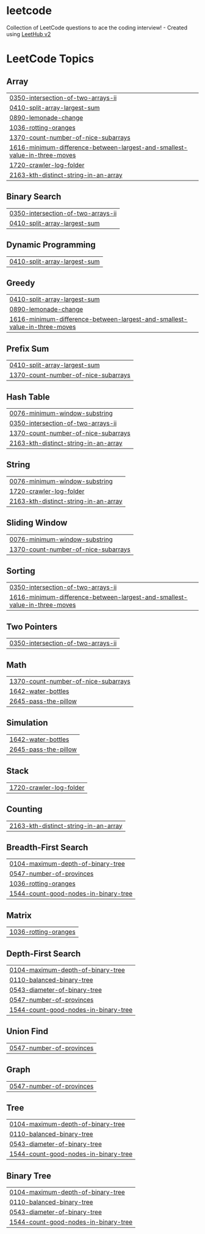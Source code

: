 # leetcode
Collection of LeetCode questions to ace the coding interview! - Created using [LeetHub v2](https://github.com/arunbhardwaj/LeetHub-2.0)


<!---LeetCode Topics Start-->
# LeetCode Topics
## Array
|  |
| ------- |
| [0350-intersection-of-two-arrays-ii](https://github.com/anurag8602/leetcode/tree/master/0350-intersection-of-two-arrays-ii) |
| [0410-split-array-largest-sum](https://github.com/anurag8602/leetcode/tree/master/0410-split-array-largest-sum) |
| [0890-lemonade-change](https://github.com/anurag8602/leetcode/tree/master/0890-lemonade-change) |
| [1036-rotting-oranges](https://github.com/anurag8602/leetcode/tree/master/1036-rotting-oranges) |
| [1370-count-number-of-nice-subarrays](https://github.com/anurag8602/leetcode/tree/master/1370-count-number-of-nice-subarrays) |
| [1616-minimum-difference-between-largest-and-smallest-value-in-three-moves](https://github.com/anurag8602/leetcode/tree/master/1616-minimum-difference-between-largest-and-smallest-value-in-three-moves) |
| [1720-crawler-log-folder](https://github.com/anurag8602/leetcode/tree/master/1720-crawler-log-folder) |
| [2163-kth-distinct-string-in-an-array](https://github.com/anurag8602/leetcode/tree/master/2163-kth-distinct-string-in-an-array) |
## Binary Search
|  |
| ------- |
| [0350-intersection-of-two-arrays-ii](https://github.com/anurag8602/leetcode/tree/master/0350-intersection-of-two-arrays-ii) |
| [0410-split-array-largest-sum](https://github.com/anurag8602/leetcode/tree/master/0410-split-array-largest-sum) |
## Dynamic Programming
|  |
| ------- |
| [0410-split-array-largest-sum](https://github.com/anurag8602/leetcode/tree/master/0410-split-array-largest-sum) |
## Greedy
|  |
| ------- |
| [0410-split-array-largest-sum](https://github.com/anurag8602/leetcode/tree/master/0410-split-array-largest-sum) |
| [0890-lemonade-change](https://github.com/anurag8602/leetcode/tree/master/0890-lemonade-change) |
| [1616-minimum-difference-between-largest-and-smallest-value-in-three-moves](https://github.com/anurag8602/leetcode/tree/master/1616-minimum-difference-between-largest-and-smallest-value-in-three-moves) |
## Prefix Sum
|  |
| ------- |
| [0410-split-array-largest-sum](https://github.com/anurag8602/leetcode/tree/master/0410-split-array-largest-sum) |
| [1370-count-number-of-nice-subarrays](https://github.com/anurag8602/leetcode/tree/master/1370-count-number-of-nice-subarrays) |
## Hash Table
|  |
| ------- |
| [0076-minimum-window-substring](https://github.com/anurag8602/leetcode/tree/master/0076-minimum-window-substring) |
| [0350-intersection-of-two-arrays-ii](https://github.com/anurag8602/leetcode/tree/master/0350-intersection-of-two-arrays-ii) |
| [1370-count-number-of-nice-subarrays](https://github.com/anurag8602/leetcode/tree/master/1370-count-number-of-nice-subarrays) |
| [2163-kth-distinct-string-in-an-array](https://github.com/anurag8602/leetcode/tree/master/2163-kth-distinct-string-in-an-array) |
## String
|  |
| ------- |
| [0076-minimum-window-substring](https://github.com/anurag8602/leetcode/tree/master/0076-minimum-window-substring) |
| [1720-crawler-log-folder](https://github.com/anurag8602/leetcode/tree/master/1720-crawler-log-folder) |
| [2163-kth-distinct-string-in-an-array](https://github.com/anurag8602/leetcode/tree/master/2163-kth-distinct-string-in-an-array) |
## Sliding Window
|  |
| ------- |
| [0076-minimum-window-substring](https://github.com/anurag8602/leetcode/tree/master/0076-minimum-window-substring) |
| [1370-count-number-of-nice-subarrays](https://github.com/anurag8602/leetcode/tree/master/1370-count-number-of-nice-subarrays) |
## Sorting
|  |
| ------- |
| [0350-intersection-of-two-arrays-ii](https://github.com/anurag8602/leetcode/tree/master/0350-intersection-of-two-arrays-ii) |
| [1616-minimum-difference-between-largest-and-smallest-value-in-three-moves](https://github.com/anurag8602/leetcode/tree/master/1616-minimum-difference-between-largest-and-smallest-value-in-three-moves) |
## Two Pointers
|  |
| ------- |
| [0350-intersection-of-two-arrays-ii](https://github.com/anurag8602/leetcode/tree/master/0350-intersection-of-two-arrays-ii) |
## Math
|  |
| ------- |
| [1370-count-number-of-nice-subarrays](https://github.com/anurag8602/leetcode/tree/master/1370-count-number-of-nice-subarrays) |
| [1642-water-bottles](https://github.com/anurag8602/leetcode/tree/master/1642-water-bottles) |
| [2645-pass-the-pillow](https://github.com/anurag8602/leetcode/tree/master/2645-pass-the-pillow) |
## Simulation
|  |
| ------- |
| [1642-water-bottles](https://github.com/anurag8602/leetcode/tree/master/1642-water-bottles) |
| [2645-pass-the-pillow](https://github.com/anurag8602/leetcode/tree/master/2645-pass-the-pillow) |
## Stack
|  |
| ------- |
| [1720-crawler-log-folder](https://github.com/anurag8602/leetcode/tree/master/1720-crawler-log-folder) |
## Counting
|  |
| ------- |
| [2163-kth-distinct-string-in-an-array](https://github.com/anurag8602/leetcode/tree/master/2163-kth-distinct-string-in-an-array) |
## Breadth-First Search
|  |
| ------- |
| [0104-maximum-depth-of-binary-tree](https://github.com/anurag8602/leetcode/tree/master/0104-maximum-depth-of-binary-tree) |
| [0547-number-of-provinces](https://github.com/anurag8602/leetcode/tree/master/0547-number-of-provinces) |
| [1036-rotting-oranges](https://github.com/anurag8602/leetcode/tree/master/1036-rotting-oranges) |
| [1544-count-good-nodes-in-binary-tree](https://github.com/anurag8602/leetcode/tree/master/1544-count-good-nodes-in-binary-tree) |
## Matrix
|  |
| ------- |
| [1036-rotting-oranges](https://github.com/anurag8602/leetcode/tree/master/1036-rotting-oranges) |
## Depth-First Search
|  |
| ------- |
| [0104-maximum-depth-of-binary-tree](https://github.com/anurag8602/leetcode/tree/master/0104-maximum-depth-of-binary-tree) |
| [0110-balanced-binary-tree](https://github.com/anurag8602/leetcode/tree/master/0110-balanced-binary-tree) |
| [0543-diameter-of-binary-tree](https://github.com/anurag8602/leetcode/tree/master/0543-diameter-of-binary-tree) |
| [0547-number-of-provinces](https://github.com/anurag8602/leetcode/tree/master/0547-number-of-provinces) |
| [1544-count-good-nodes-in-binary-tree](https://github.com/anurag8602/leetcode/tree/master/1544-count-good-nodes-in-binary-tree) |
## Union Find
|  |
| ------- |
| [0547-number-of-provinces](https://github.com/anurag8602/leetcode/tree/master/0547-number-of-provinces) |
## Graph
|  |
| ------- |
| [0547-number-of-provinces](https://github.com/anurag8602/leetcode/tree/master/0547-number-of-provinces) |
## Tree
|  |
| ------- |
| [0104-maximum-depth-of-binary-tree](https://github.com/anurag8602/leetcode/tree/master/0104-maximum-depth-of-binary-tree) |
| [0110-balanced-binary-tree](https://github.com/anurag8602/leetcode/tree/master/0110-balanced-binary-tree) |
| [0543-diameter-of-binary-tree](https://github.com/anurag8602/leetcode/tree/master/0543-diameter-of-binary-tree) |
| [1544-count-good-nodes-in-binary-tree](https://github.com/anurag8602/leetcode/tree/master/1544-count-good-nodes-in-binary-tree) |
## Binary Tree
|  |
| ------- |
| [0104-maximum-depth-of-binary-tree](https://github.com/anurag8602/leetcode/tree/master/0104-maximum-depth-of-binary-tree) |
| [0110-balanced-binary-tree](https://github.com/anurag8602/leetcode/tree/master/0110-balanced-binary-tree) |
| [0543-diameter-of-binary-tree](https://github.com/anurag8602/leetcode/tree/master/0543-diameter-of-binary-tree) |
| [1544-count-good-nodes-in-binary-tree](https://github.com/anurag8602/leetcode/tree/master/1544-count-good-nodes-in-binary-tree) |
<!---LeetCode Topics End-->